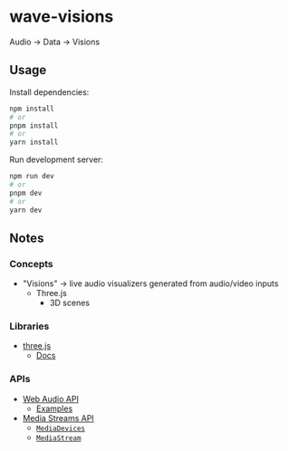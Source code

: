 # wave-visions

Audio -> Data -> Visions

## Usage

Install dependencies:

```bash
npm install
# or
pnpm install
# or
yarn install
```

Run development server:

```bash
npm run dev
# or
pnpm dev
# or
yarn dev
```

## Notes

### Concepts

- "Visions" -> live audio visualizers generated from audio/video inputs
  - Three.js
    - 3D scenes

### Libraries

- [three.js](https://github.com/mrdoob/three.js/)
  - [Docs](https://threejs.org/docs/)

### APIs

- [Web Audio API](https://developer.mozilla.org/en-US/docs/Web/API/Web_Audio_API)
  - [Examples](https://github.com/mdn/webaudio-examples)
- [Media Streams API](https://developer.mozilla.org/en-US/docs/Web/API/Media_Capture_and_Streams_API)
  - [`MediaDevices`](https://developer.mozilla.org/en-US/docs/Web/API/MediaDevices)
  - [`MediaStream`](https://developer.mozilla.org/en-US/docs/Web/API/MediaStream)
